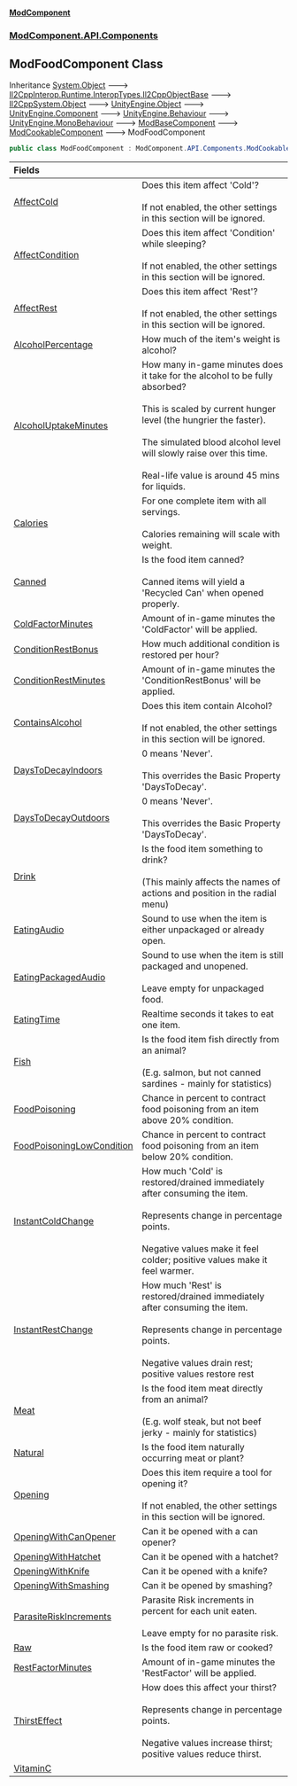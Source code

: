 #### [ModComponent](index.md 'index')
### [ModComponent.API.Components](index.md#ModComponent.API.Components 'ModComponent.API.Components')

## ModFoodComponent Class

Inheritance [System.Object](https://docs.microsoft.com/en-us/dotnet/api/System.Object 'System.Object') &#129106; [Il2CppInterop.Runtime.InteropTypes.Il2CppObjectBase](https://docs.microsoft.com/en-us/dotnet/api/Il2CppInterop.Runtime.InteropTypes.Il2CppObjectBase 'Il2CppInterop.Runtime.InteropTypes.Il2CppObjectBase') &#129106; [Il2CppSystem.Object](https://docs.microsoft.com/en-us/dotnet/api/Il2CppSystem.Object 'Il2CppSystem.Object') &#129106; [UnityEngine.Object](https://docs.microsoft.com/en-us/dotnet/api/UnityEngine.Object 'UnityEngine.Object') &#129106; [UnityEngine.Component](https://docs.microsoft.com/en-us/dotnet/api/UnityEngine.Component 'UnityEngine.Component') &#129106; [UnityEngine.Behaviour](https://docs.microsoft.com/en-us/dotnet/api/UnityEngine.Behaviour 'UnityEngine.Behaviour') &#129106; [UnityEngine.MonoBehaviour](https://docs.microsoft.com/en-us/dotnet/api/UnityEngine.MonoBehaviour 'UnityEngine.MonoBehaviour') &#129106; [ModBaseComponent](ModBaseComponent.md 'ModComponent.API.Components.ModBaseComponent') &#129106; [ModCookableComponent](ModCookableComponent.md 'ModComponent.API.Components.ModCookableComponent') &#129106; ModFoodComponent

```csharp
public class ModFoodComponent : ModComponent.API.Components.ModCookableComponent
```

| Fields | |
| :--- | :--- |
| [AffectCold](ModFoodComponent.AffectCold.md 'ModComponent.API.Components.ModFoodComponent.AffectCold') | Does this item affect 'Cold'?<br/><br/>If not enabled, the other settings in this section will be ignored. |
| [AffectCondition](ModFoodComponent.AffectCondition.md 'ModComponent.API.Components.ModFoodComponent.AffectCondition') | Does this item affect 'Condition' while sleeping?<br/><br/>If not enabled, the other settings in this section will be ignored. |
| [AffectRest](ModFoodComponent.AffectRest.md 'ModComponent.API.Components.ModFoodComponent.AffectRest') | Does this item affect 'Rest'?<br/><br/>If not enabled, the other settings in this section will be ignored. |
| [AlcoholPercentage](ModFoodComponent.AlcoholPercentage.md 'ModComponent.API.Components.ModFoodComponent.AlcoholPercentage') | How much of the item's weight is alcohol? |
| [AlcoholUptakeMinutes](ModFoodComponent.AlcoholUptakeMinutes.md 'ModComponent.API.Components.ModFoodComponent.AlcoholUptakeMinutes') | How many in-game minutes does it take for the alcohol to be fully absorbed?<br/><br/>This is scaled by current hunger level (the hungrier the faster).<br/><br/>The simulated blood alcohol level will slowly raise over this time.<br/><br/>Real-life value is around 45 mins for liquids. |
| [Calories](ModFoodComponent.Calories.md 'ModComponent.API.Components.ModFoodComponent.Calories') | For one complete item with all servings.<br/><br/>Calories remaining will scale with weight. |
| [Canned](ModFoodComponent.Canned.md 'ModComponent.API.Components.ModFoodComponent.Canned') | Is the food item canned?<br/><br/>Canned items will yield a 'Recycled Can' when opened properly. |
| [ColdFactorMinutes](ModFoodComponent.ColdFactorMinutes.md 'ModComponent.API.Components.ModFoodComponent.ColdFactorMinutes') | Amount of in-game minutes the 'ColdFactor' will be applied. |
| [ConditionRestBonus](ModFoodComponent.ConditionRestBonus.md 'ModComponent.API.Components.ModFoodComponent.ConditionRestBonus') | How much additional condition is restored per hour? |
| [ConditionRestMinutes](ModFoodComponent.ConditionRestMinutes.md 'ModComponent.API.Components.ModFoodComponent.ConditionRestMinutes') | Amount of in-game minutes the 'ConditionRestBonus' will be applied. |
| [ContainsAlcohol](ModFoodComponent.ContainsAlcohol.md 'ModComponent.API.Components.ModFoodComponent.ContainsAlcohol') | Does this item contain Alcohol?<br/><br/>If not enabled, the other settings in this section will be ignored. |
| [DaysToDecayIndoors](ModFoodComponent.DaysToDecayIndoors.md 'ModComponent.API.Components.ModFoodComponent.DaysToDecayIndoors') | 0 means 'Never'.<br/><br/>This overrides the Basic Property 'DaysToDecay'. |
| [DaysToDecayOutdoors](ModFoodComponent.DaysToDecayOutdoors.md 'ModComponent.API.Components.ModFoodComponent.DaysToDecayOutdoors') | 0 means 'Never'.<br/><br/>This overrides the Basic Property 'DaysToDecay'. |
| [Drink](ModFoodComponent.Drink.md 'ModComponent.API.Components.ModFoodComponent.Drink') | Is the food item something to drink?<br/><br/>(This mainly affects the names of actions and position in the radial menu) |
| [EatingAudio](ModFoodComponent.EatingAudio.md 'ModComponent.API.Components.ModFoodComponent.EatingAudio') | Sound to use when the item is either unpackaged or already open. |
| [EatingPackagedAudio](ModFoodComponent.EatingPackagedAudio.md 'ModComponent.API.Components.ModFoodComponent.EatingPackagedAudio') | Sound to use when the item is still packaged and unopened.<br/><br/>Leave empty for unpackaged food. |
| [EatingTime](ModFoodComponent.EatingTime.md 'ModComponent.API.Components.ModFoodComponent.EatingTime') | Realtime seconds it takes to eat one item. |
| [Fish](ModFoodComponent.Fish.md 'ModComponent.API.Components.ModFoodComponent.Fish') | Is the food item fish directly from an animal?<br/><br/>(E.g. salmon, but not canned sardines - mainly for statistics) |
| [FoodPoisoning](ModFoodComponent.FoodPoisoning.md 'ModComponent.API.Components.ModFoodComponent.FoodPoisoning') | Chance in percent to contract food poisoning from an item above 20% condition. |
| [FoodPoisoningLowCondition](ModFoodComponent.FoodPoisoningLowCondition.md 'ModComponent.API.Components.ModFoodComponent.FoodPoisoningLowCondition') | Chance in percent to contract food poisoning from an item below 20% condition. |
| [InstantColdChange](ModFoodComponent.InstantColdChange.md 'ModComponent.API.Components.ModFoodComponent.InstantColdChange') | How much 'Cold' is restored/drained immediately after consuming the item.<br/><br/>Represents change in percentage points.<br/><br/>Negative values make it feel colder; positive values make it feel warmer. |
| [InstantRestChange](ModFoodComponent.InstantRestChange.md 'ModComponent.API.Components.ModFoodComponent.InstantRestChange') | How much 'Rest' is restored/drained immediately after consuming the item.<br/><br/>Represents change in percentage points.<br/><br/>Negative values drain rest; positive values restore rest |
| [Meat](ModFoodComponent.Meat.md 'ModComponent.API.Components.ModFoodComponent.Meat') | Is the food item meat directly from an animal?<br/><br/>(E.g. wolf steak, but not beef jerky - mainly for statistics) |
| [Natural](ModFoodComponent.Natural.md 'ModComponent.API.Components.ModFoodComponent.Natural') | Is the food item naturally occurring meat or plant? |
| [Opening](ModFoodComponent.Opening.md 'ModComponent.API.Components.ModFoodComponent.Opening') | Does this item require a tool for opening it?<br/><br/>If not enabled, the other settings in this section will be ignored. |
| [OpeningWithCanOpener](ModFoodComponent.OpeningWithCanOpener.md 'ModComponent.API.Components.ModFoodComponent.OpeningWithCanOpener') | Can it be opened with a can opener? |
| [OpeningWithHatchet](ModFoodComponent.OpeningWithHatchet.md 'ModComponent.API.Components.ModFoodComponent.OpeningWithHatchet') | Can it be opened with a hatchet? |
| [OpeningWithKnife](ModFoodComponent.OpeningWithKnife.md 'ModComponent.API.Components.ModFoodComponent.OpeningWithKnife') | Can it be opened with a knife? |
| [OpeningWithSmashing](ModFoodComponent.OpeningWithSmashing.md 'ModComponent.API.Components.ModFoodComponent.OpeningWithSmashing') | Can it be opened by smashing? |
| [ParasiteRiskIncrements](ModFoodComponent.ParasiteRiskIncrements.md 'ModComponent.API.Components.ModFoodComponent.ParasiteRiskIncrements') | Parasite Risk increments in percent for each unit eaten.<br/><br/>Leave empty for no parasite risk. |
| [Raw](ModFoodComponent.Raw.md 'ModComponent.API.Components.ModFoodComponent.Raw') | Is the food item raw or cooked? |
| [RestFactorMinutes](ModFoodComponent.RestFactorMinutes.md 'ModComponent.API.Components.ModFoodComponent.RestFactorMinutes') | Amount of in-game minutes the 'RestFactor' will be applied. |
| [ThirstEffect](ModFoodComponent.ThirstEffect.md 'ModComponent.API.Components.ModFoodComponent.ThirstEffect') | How does this affect your thirst?<br/><br/>Represents change in percentage points.<br/><br/>Negative values increase thirst; positive values reduce thirst. |
| [VitaminC](ModFoodComponent.VitaminC.md 'ModComponent.API.Components.ModFoodComponent.VitaminC') | |
